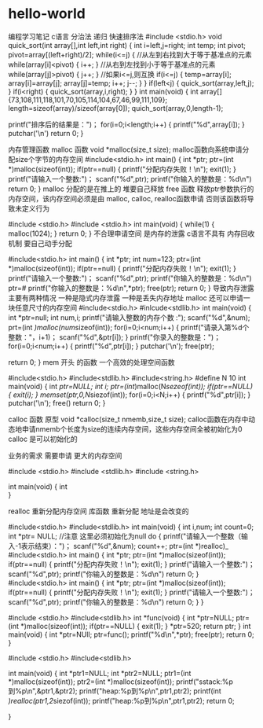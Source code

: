 # hello-world
编程学习笔记
c语言
分治法  递归
快速排序法
#include <stdio.h>
void quick_sort(int array[],int left,int right)
{
  int i=left,j=right;
  int temp;
  int pivot;
  pivot=array[(left+right)/2];
  while(i<=j)
  {
    //从左到右找到大于等于基准点的元素
    while(array[i]<pivot)
    {
      i++;
    }
  //从右到左找到小于等于基准点的元素  
  while(array[j]>pivot)
  {
    j++;
  }
  //如果i<=j,则互换
  if(i<=j)
  {
    temp=array[i];
    array[i]=array[j];
    array[j]=temp;
    i++;
    j--;
    }
  }
  if(left<j)
  {
    quick_sort(array,left,j);
  }
  if(i<right)
  {
    quick_sort(array,i,right);
  }
}
int main(void)
{
  int array[]{73,108,111,118,101,70,105,114,104,67,46,99,111,109};
  length=sizeof(array)/sizeof(array[0]);
  quich_sort(array,0,length-1);
  
  printf("排序后的结果是：")；
  for(i=0;i<length;i++)
  {
    printf("%d",array[i]);
  }
  putchar('\n')
  return 0;
}


内存管理函数
 malloc 函数  void *malloc(size_t  size);
 malloc函数向系统申请分配size个字节的内存空间
 #include<stdio.h>
 int main()
 {
  int *ptr;
  ptr=(int *)malloc(sizeof(int));
  if(ptr==null)
  {
    printf("分配内存失败！\n");
    exit(1);
  }
  printf("请输入一个整数:")；
  scanf("%d",ptr);
  printf("你输入的整数是：%d\n")
  return 0;
 }
 malloc  分配的是在推上的  堆要自己释放
 free  函数 释放ptr参数执行的内存空间，该内存空间必须是由 malloc, calloc,  realloc函数申请 否则该函数将导致未定义行为
 
 #include <stdio.h>
 #include <stdio.h>
 int main(void)
 {
    while(1)
    {
      malloc(1024);
    }
    return 0;
 }
 不合理申请空间 是内存的泄露 c语言不具有 内存回收机制 要自己动手分配
 
  #include<stdio.h>
 int main()
 {
  int *ptr;
  int num=123;
  ptr=(int *)malloc(sizeof(int));
  if(ptr==null)
  {
    printf("分配内存失败！\n");
    exit(1);
  }
  printf("请输入一个整数:")；
  scanf("%d",ptr);
  printf("你输入的整数是：%d\n")
  ptr=&num;
  printf("你输入的整数是：%d\n",*ptr);
  free(ptr);
  return 0;
 }
 导致内存泄露  主要有两种情况  一种是隐式内存泄露   一种是丢失内存地址
 malloc 还可以申请一块任意尺寸的内存空间
 #include<stdio.h>
 #inlcude<stdlib.h>
 int main(void)
 {
  int *ptr=null;
  int num,i;
  printf("请输入整数的内存个数  :");
  scanf("%d",&num);
  prt=(int *)malloc(num*sizeof(int));
  for(i=0;i<num;i++)
  {
    printf("请录入第%d个整数："，i+1)；
    scanf("%d",&ptr[i]);
  }
  printf("你录入的整数是：")；
  for(i=0;i<num;i++)
  {
    printf("%d",ptr[i]);
  }
  putchar('\n');
  free(ptr);
  
  return 0;
 }
 mem 开头 的函数 一个高效的处理空间函数
 
 
 #include<stdio.h>
 #include<stdlib.h>
 #include<string.h>
 #define N 10
 int main(void)
 {
  int *ptr=NULL;
  int i;
  ptr=(int*)malloc(N*sezeof(int));
  if(ptr==NULL)
  {
    exit(i);
  }
  memset(ptr,0,N*siezof(int));
  for(i=0;i<N;i++)
  {
    printf("%d",ptr[i]);
  }
  putchar('\n');
  free()
  return 0;
 }
 
 
 calloc  函数 原型 void *calloc(size_t nmemb,size_t size);
 calloc函数在内存中动态地申请nmemb个长度为size的连续内存空间，这些内存空间全被初始化为0
 calloc 是可以初始化的
 
 业务的需求  需要申请 更大的内存空间
 
 #include <stdio.h>
 #include <stdlib.h>
 #include <string.h>
 
 int main(void)
 {
    int   
 }
 
 realloc  重新分配内存空间  库函数 重新分配 地址是会改变的
 
 
 #include<stdio.h>
 #include<stdlib.h>
 int main(void)
 {
    int i,num;
    int count=0;
    int *ptr= NULL;   //注意 这里必须初始化为null
    do
    {
      printf("请输入一个整数（输入-1表示结束）：")；
      scanf("%d",&num);
      count++;
      ptr=(int *)realloc)_ #include<stdio.h>
 int main()
 {
  int *ptr;
  ptr=(int *)malloc(sizeof(int));
  if(ptr==null)
  {
    printf("分配内存失败！\n");
    exit(1);
  }
  printf("请输入一个整数:")；
  scanf("%d",ptr);
  printf("你输入的整数是：%d\n")
  return 0;
 } #include<stdio.h>
 int main()
 {
  int *ptr;
  ptr=(int *)malloc(sizeof(int));
  if(ptr==null)
  {
    printf("分配内存失败！\n");
    exit(1);
  }
  printf("请输入一个整数:")；
  scanf("%d",ptr);
  printf("你输入的整数是：%d\n")
  return 0;
 }
    }
    


#include <stdio.h>
#include<stdlib.h>
int *func(void)
{
  int *ptr=NULL;
  ptr=(int *)malloc(sizeof(int));
  if(ptr==NULL)
  {
    exit(1);
  }
  *ptr=520;
  return ptr;
}
int main(void)
{
  int *ptr=NUll;
  ptr=func();
  printf("%d\n",*ptr);
  free(ptr);
  return 0;
}
    
#include <stdio.h>
#include<stdlib.h>

int main(void)
{
    int *ptr1=NULL;
    int *ptr2=NULL;
    ptr1=(int *)malloc(sizeof(int));
    ptr2=(int *)malloc(sizeof(int));
    printf("sstack:%p到%p\n",&ptr1,&ptr2);
    printf("heap:%p到%p\n",ptr1,ptr2);
    printf(int *)realloc(ptr1,2*siezof(int));
    printf("heap:%p到%p\n",ptr1,ptr2);
    return 0;
    
}
 
 
